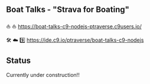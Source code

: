 Boat Talks - "Strava for Boating"
----------------------------------------------------------------- 

⛵ ⛵  https://boat-talks-c9-nodejs-ptraverse.c9users.io/

🛠 ☁️ :nine: https://ide.c9.io/ptraverse/boat-talks-c9-nodejs


## Status

Currently under construction!!
